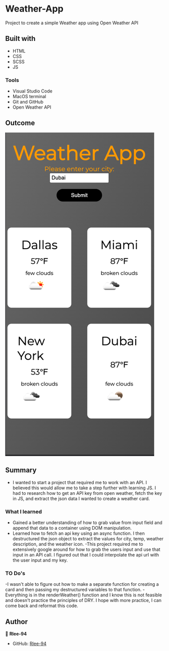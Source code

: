 # Weather-App

Project to create a simple Weather app using Open Weather API

## Built with

- HTML
- CSS
- SCSS
- JS

### Tools

- Visual Studio Code
- MacOS terminal
- Git and GitHub
- Open Weather API

## Outcome

![Alt text](WeatherApp.png?raw=true "Weather App")

## Summary

- I wanted to start a project that required me to work with an API. I believed this would allow me to take a step further with learning JS. I had to research how to get an API key from open weather, fetch the key in JS, and extract the json data I wanted to create a weather card.

### What I learned

- Gained a better understanding of how to grab value from input field and append that data to a container using DOM manipulation.
- Learned how to fetch an api key using an async function. I then destructured the json object to extract the values for city, temp, weather description, and the weather icon.
  -This project required me to extensively google around for how to grab the users input and use that input in an API call. I figured out that I could interpolate the api url with the user input and my key.

### TO Do's

-I wasn't able to figure out how to make a separate function for creating a card and then passing my destructured variables to that function.
-Everything is in the renderWeather() function and I know this is not feasible and doesn't practice the principles of DRY. I hope with more practice, I can come back and reformat this code.

## Author

👤 **Rlee-94**

- GitHub: [Rlee-94](https://github.com/Rlee-94)
